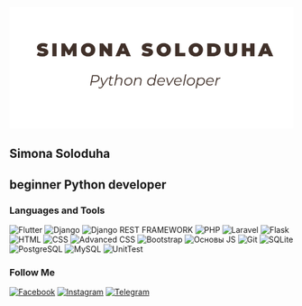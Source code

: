 ![Header](https://github.com/SimonaSoloduha/SimonaSoloduha/blob/main/asses/Soloduha1.png)

## Simona Soloduha 
## beginner Python developer

### Languages and Tools

![Flutter](https://img.shields.io/badge/-Python-000000?style=for-the-badge&logo=python)
![Django](https://img.shields.io/badge/-Django-000000?style=for-the-badge&logo=Django)
![Django REST FRAMEWORK](https://img.shields.io/badge/-Django-000000?style=for-the-badge&logo=Django)
![PHP](https://img.shields.io/badge/-PHP-000000?style=for-the-badge&logo=PHP)
![Laravel](https://img.shields.io/badge/-Laravel-000000?style=for-the-badge&logo=Laravel)
![Flask](https://img.shields.io/badge/-Flask-000000?style=for-the-badge&logo=Flask)
![HTML](https://img.shields.io/badge/-HTML-000000?style=for-the-badge&logo=html)
![CSS](https://img.shields.io/badge/-CSS-000000?style=for-the-badge&logo=css)
![Advanced CSS](https://img.shields.io/badge/-Advanced_CSS-000000?style=for-the-badge&logo=CSS)
![Bootstrap](https://img.shields.io/badge/-Bootstrap-000000?style=for-the-badge&logo=Bootstrap)
![Основы JS](https://img.shields.io/badge/-Основы_JS-000000?style=for-the-badge&logo=JavaScript)
![Git](https://img.shields.io/badge/-Git-000000?style=for-the-badge&logo=Git)
![SQLite](https://img.shields.io/badge/-SQLite-000000?style=for-the-badge&logo=SQLite)
![PostgreSQL](https://img.shields.io/badge/-PostgreSQL-000000?style=for-the-badge&logo=PostgreSQL)
![MySQL](https://img.shields.io/badge/-MySQL-000000?style=for-the-badge&logo=MySQL)
![UnitTest](https://img.shields.io/badge/-UnitTest-000000?style=for-the-badge&logo=UnitTest)

### Follow Me

[![Facebook](https://img.shields.io/badge/-Facebook-191970?style=for-the-badge&logo=Facebook)](https://www.facebook.com/simona.soloduha/)
[![Instagram](https://img.shields.io/badge/-Instagram-E6E6FA?style=for-the-badge&logo=Instagram)](https://www.instagram.com/simona_soloduha/?hl=ru)
[![Telegram](https://img.shields.io/badge/-Telegram-4682B4?style=for-the-badge&logo=Telegram)](https://t.me/SimonaSoloduha)
